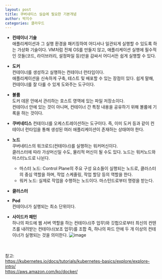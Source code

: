 ```yaml
---
layout: post
title: 쿠버네티스 실습에 필요한 기본개념
author: 박지수
categories: 클라우드
---
```

- **컨테이너 기술**  
  애플리케이션과 그 실행 환경을 패키징하여 어디서나 일관되게 실행할 수 있도록 하는 가상화 기술이다.
  VM처럼 전체 OS를 만들지 않고, 애플리케이션 실행에 필수적인 것들(코드, 라이브러리, 설정파일 등)만을 감싸서 어디서든 쉽게 실행할 수 있다.

- **도커**  
  컨테이너를 생성하고 실행하는 컨테이너 런타임이다.  
  애플리케이션을 신속하게 구축, 테스트 및 배포할 수 있는 장점이 있다.
  쉽게 말해, 컨테이너를 잘 다룰 수 있게 도와주는 도구이다.
  

- **볼륨**  
  도커 데몬 안에서 관리하는 호스트 영역에 있는 파일 저장소이다.   
  컨테이너 안에 있는 것이 아니며, 컨테이너 간 특정 내용을 공유하기 위해 볼륨에 기록을 하는 것이다.

- **쿠버네티스**
  컨테이너를 오케스트레이션하는 도구이다.
  즉, 이미 도커 등과 같이 컨테이너 런타임을 통해 생성된 여러 애플리케이션이 존재하는 상태여야 한다.  

- **노드**  
  쿠버네티스의 워크로드(컨테이너)를 실행하는 워커머신이다.  
  클러스터에 따라 가상머신일 수도, 물리적 머신이 될 수도 있다. 
  노드는 워커노드와 마스터노드로 나뉜다.
  - 마스터 노드: Control Plane의 주요 구성 요소들이 실행되는 노드로, 클러스터의 중심 역할을 하며, 작업 스케줄링, 작업 할당 등의 역할을 한다.
  - 워커 노드: 실제로 작업을 수행하는 노드이다. 마스턴드로부터 명령을 받는다.  

- **클러스터**  
  

- **Pod**  
  컨테이너가 실행되는 최소 단위이다.

- **사이드카 패턴**  
  하나의 파드에 웹 서버 역할을 하는 컨테이너(주 업무)와 깃헙으로부터 최신의 컨텐츠를 내려받는 컨테이너(보조 업무)를 조합
  즉, 하나의 파드 안에 두 개 이상의 컨테이너가 실행되는 것을 의미한다.
  ![image](https://github.com/user-attachments/assets/f96e7832-6846-4670-80c0-ebfa659969aa)


<br/><br/>
참고:  
https://kubernetes.io/docs/tutorials/kubernetes-basics/explore/explore-intro/  
https://aws.amazon.com/ko/docker/
